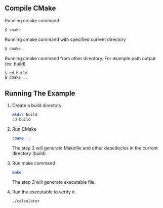 ## Compile CMake

Running cmake command
``` bash
$ cmake
```

Running cmake command with specified current directory
``` bash
$ cmake .
```

Running cmake command from other directory. For example path output (ex: build)
``` bash
$ cd build
$ cmake ..
```


## Running The Example
1. Create a build directory
    ```bash
    mkdir build
    cd build
    ```

2. Run CMake
    ```bash
    cmake ..
    ```

    The step 2 will generate Makefile and other depedecies in the current directory (build)

3. Run make command
    ```bash
    make
    ```
    
    The step 3 will generate executable file.

4. Run the executable to verify it.
    ```bash
    ./calculator
    ```
